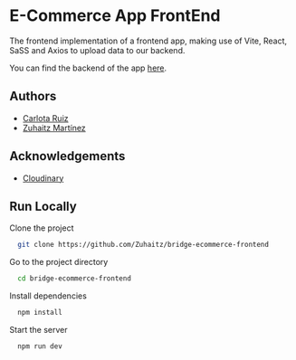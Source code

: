 # E-Commerce App FrontEnd

The frontend implementation of a frontend app, making use of Vite, React, SaSS and Axios to upload data to our backend.

You can find the backend of the app [here](https://github.com/Zuhaitz/bridge-ecommerce-backend).

## Authors

- [Carlota Ruiz](https://github.com/CarBlank)
- [Zuhaitz Martínez](https://github.com/Zuhaitz)

## Acknowledgements

- [Cloudinary](https://cloudinary.com)

## Run Locally

Clone the project

```bash
  git clone https://github.com/Zuhaitz/bridge-ecommerce-frontend
```

Go to the project directory

```bash
  cd bridge-ecommerce-frontend
```

Install dependencies

```bash
  npm install
```

Start the server

```bash
  npm run dev
```

